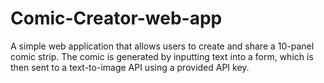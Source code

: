 # Comic-Creator-web-app
A simple web application that allows users to create and share a 10-panel comic strip. The comic is generated by inputting text into a form, which is then sent to a text-to-image API using a provided API key.

